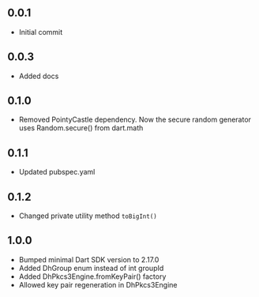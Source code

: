 ## 0.0.1
* Initial commit

## 0.0.3
* Added docs

## 0.1.0
* Removed PointyCastle dependency. Now the secure random generator uses Random.secure() from dart.math

## 0.1.1
* Updated pubspec.yaml

## 0.1.2
* Changed private utility method `toBigInt()`

## 1.0.0
* Bumped minimal Dart SDK version to 2.17.0
* Added DhGroup enum instead of int groupId
* Added DhPkcs3Engine.fromKeyPair() factory
* Allowed key pair regeneration in DhPkcs3Engine